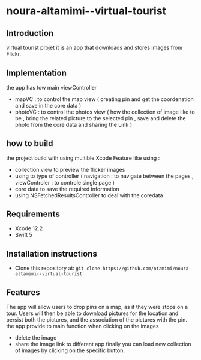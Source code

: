 # noura-altamimi--virtual-tourist

## Introduction
virtual tourist projet it is an app that downloads and stores images from Flickr.

## Implementation
the app has tow main viewController 
- mapVC : to control the map view ( creating pin and get the coordenation and save in the core data )
- photoVC : to control the photos view ( how the collection of image like to be , bring the related picture to the selected pin , save and delete the photo from the core data and sharing the Link ) 

## how to build 
the project build with using multible Xcode Feature like using : 
- collection view to preview the flicker images 
- using to type of controller ( navigation : to navigate between the pages , viewControler : to controle single page ) 
- core data to save the required information 
- using NSFetchedResultsController to deal with the coredata 

## Requirements
* Xcode 12.2
* Swift 5

## Installation instructions
* Clone this repository at: ```git clone https://github.com/ntamimi/noura-altamimi--virtual-tourist```

## Features
The app will allow users to drop pins on a map, as if they were stops on a tour.
Users will then be able to download pictures for the location and persist both the pictures,
and the association of the pictures with the pin. the app provide to main function when clicking on the images
- delete the image 
- share the image link to different app 
finally you can load new collection of images by clicking on the specific button.

